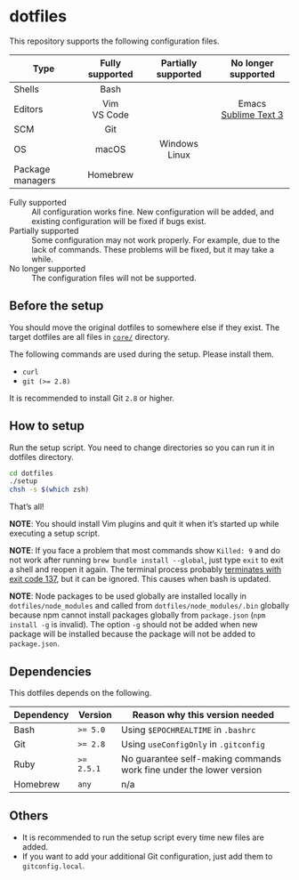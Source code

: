 # dotfiles
This repository supports the following configuration files.

| Type             | Fully supported | Partially supported | No longer supported                                            |
|------------------|:---------------:|:-------------------:|:--------------------------------------------------------------:|
| Shells           | Bash            |                     |                                                                |
| Editors          | Vim<br>VS Code  |                     | Emacs<br>[Sublime Text 3](https://github.com/noraworld/sublrc) |
| SCM              | Git             |                     |                                                                |
| OS               | macOS           | Windows<br>Linux    |                                                                |
| Package managers | Homebrew        |                     |                                                                |

<dl>
  <dt>Fully supported</dt>
  <dd>All configuration works fine. New configuration will be added, and existing configuration will be fixed if bugs exist.</dd>
  <dt>Partially supported</dt>
  <dd>Some configuration may not work properly. For example, due to the lack of commands. These problems will be fixed, but it may take a while.</dd>
  <dt>No longer supported</dt>
  <dd>The configuration files will not be supported.</dd>
</dl>

## Before the setup
You should move the original dotfiles to somewhere else if they exist. The target dotfiles are all files in [`core/`](core/) directory.

The following commands are used during the setup. Please install them.

* `curl`
* `git (>= 2.8)`

It is recommended to install Git `2.8` or higher.

## How to setup
Run the setup script. You need to change directories so you can run it in dotfiles directory.

```bash
cd dotfiles
./setup
chsh -s $(which zsh)
```

That’s all!

**NOTE**: You should install Vim plugins and quit it when it’s started up while executing a setup script.

**NOTE**: If you face a problem that most commands show `Killed: 9` and do not work after running `brew bundle install --global`, just type `exit` to exit a shell and reopen it again. The terminal process probably [terminates with exit code 137](https://code.visualstudio.com/docs/supporting/troubleshoot-terminal-launch), but it can be ignored. This causes when bash is updated.

**NOTE**: Node packages to be used globally are installed locally in `dotfiles/node_modules` and called from `dotfiles/node_modules/.bin` globally because npm cannot install packages globally from `package.json` (`npm install -g` is invalid). The option `-g` should not be added when new package will be installed because the package will not be added to `package.json`.

## Dependencies
This dotfiles depends on the following.

| Dependency | Version    | Reason why this version needed                                      |
|------------|------------|---------------------------------------------------------------------|
| Bash       | `>= 5.0`   | Using `$EPOCHREALTIME` in `.bashrc`                                 |
| Git        | `>= 2.8`   | Using `useConfigOnly` in `.gitconfig`                               |
| Ruby       | `>= 2.5.1` | No guarantee self-making commands work fine under the lower version |
| Homebrew   | `any`      | n/a                                                                 |

## Others
* It is recommended to run the setup script every time new files are added.
* If you want to add your additional Git configuration, just add them to `gitconfig.local`.
